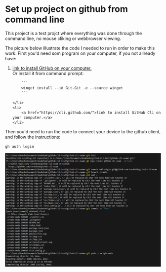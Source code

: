 # Set up project on github from command line

This project is a test projct where everything was done through the command line, no mouse cliking or webbrowser viewing.

The picture below illustrate the code I needed to run in order to make this work. First you'd need som program on your computer, if you not allready have:
<ol>
    <li>
        <a href="https://git-scm.com/downloads">link to install GitHub on your computer.</a> <br/>Or install it from command prompt: <br/>

        ```
        winget install --id Git.Git -e --source winget
        ```
        
    </li>
    <li>
        <a href="https://cli.github.com/">link to install GitHub Cli on your computer.</a>
    </li>
</ol>

Then you'd need to run the code to connect your device to the github client, and follow the instructions:


```
gh auth login
```



<img src="src/assets/image.png" alt="picture of code in command prompt"></img>

